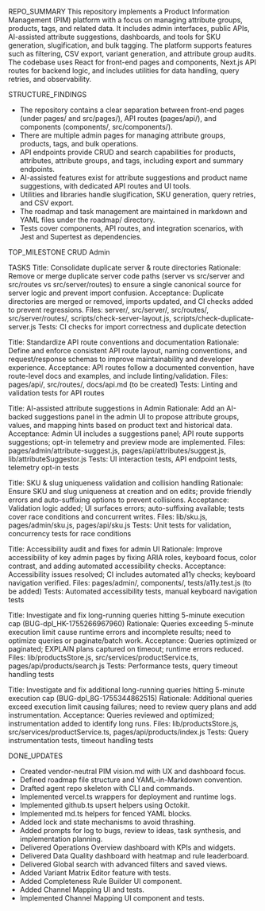 REPO_SUMMARY
This repository implements a Product Information Management (PIM) platform with a focus on managing attribute groups, products, tags, and related data. It includes admin interfaces, public APIs, AI-assisted attribute suggestions, dashboards, and tools for SKU generation, slugification, and bulk tagging. The platform supports features such as filtering, CSV export, variant generation, and attribute group audits. The codebase uses React for front-end pages and components, Next.js API routes for backend logic, and includes utilities for data handling, query retries, and observability.

STRUCTURE_FINDINGS
- The repository contains a clear separation between front-end pages (under pages/ and src/pages/), API routes (pages/api/), and components (components/, src/components/).
- There are multiple admin pages for managing attribute groups, products, tags, and bulk operations.
- API endpoints provide CRUD and search capabilities for products, attributes, attribute groups, and tags, including export and summary endpoints.
- AI-assisted features exist for attribute suggestions and product name suggestions, with dedicated API routes and UI tools.
- Utilities and libraries handle slugification, SKU generation, query retries, and CSV export.
- The roadmap and task management are maintained in markdown and YAML files under the roadmap/ directory.
- Tests cover components, API routes, and integration scenarios, with Jest and Supertest as dependencies.

TOP_MILESTONE
CRUD Admin

TASKS
Title: Consolidate duplicate server & route directories
Rationale: Remove or merge duplicate server code paths (server vs src/server and src/routes vs src/server/routes) to ensure a single canonical source for server logic and prevent import confusion.
Acceptance: Duplicate directories are merged or removed, imports updated, and CI checks added to prevent regressions.
Files: server/, src/server/, src/routes/, src/server/routes/, scripts/check-server-layout.js, scripts/check-duplicate-server.js
Tests: CI checks for import correctness and duplicate detection

Title: Standardize API route conventions and documentation
Rationale: Define and enforce consistent API route layout, naming conventions, and request/response schemas to improve maintainability and developer experience.
Acceptance: API routes follow a documented convention, have route-level docs and examples, and include linting/validation.
Files: pages/api/, src/routes/, docs/api.md (to be created)
Tests: Linting and validation tests for API routes

Title: AI-assisted attribute suggestions in Admin
Rationale: Add an AI-backed suggestions panel in the admin UI to propose attribute groups, values, and mapping hints based on product text and historical data.
Acceptance: Admin UI includes a suggestions panel; API route supports suggestions; opt-in telemetry and preview mode are implemented.
Files: pages/admin/attribute-suggest.js, pages/api/attributes/suggest.js, lib/attributeSuggestor.js
Tests: UI interaction tests, API endpoint tests, telemetry opt-in tests

Title: SKU & slug uniqueness validation and collision handling
Rationale: Ensure SKU and slug uniqueness at creation and on edits; provide friendly errors and auto-suffixing options to prevent collisions.
Acceptance: Validation logic added; UI surfaces errors; auto-suffixing available; tests cover race conditions and concurrent writes.
Files: lib/sku.js, pages/admin/sku.js, pages/api/sku.js
Tests: Unit tests for validation, concurrency tests for race conditions

Title: Accessibility audit and fixes for admin UI
Rationale: Improve accessibility of key admin pages by fixing ARIA roles, keyboard focus, color contrast, and adding automated accessibility checks.
Acceptance: Accessibility issues resolved; CI includes automated a11y checks; keyboard navigation verified.
Files: pages/admin/, components/, tests/a11y.test.js (to be added)
Tests: Automated accessibility tests, manual keyboard navigation tests

Title: Investigate and fix long-running queries hitting 5-minute execution cap (BUG-dpl_HK-1755266967960)
Rationale: Queries exceeding 5-minute execution limit cause runtime errors and incomplete results; need to optimize queries or paginate/batch work.
Acceptance: Queries optimized or paginated; EXPLAIN plans captured on timeout; runtime errors reduced.
Files: lib/productsStore.js, src/services/productService.ts, pages/api/products/search.js
Tests: Performance tests, query timeout handling tests

Title: Investigate and fix additional long-running queries hitting 5-minute execution cap (BUG-dpl_8G-1755344862515)
Rationale: Additional queries exceed execution limit causing failures; need to review query plans and add instrumentation.
Acceptance: Queries reviewed and optimized; instrumentation added to identify long runs.
Files: lib/productsStore.js, src/services/productService.ts, pages/api/products/index.js
Tests: Query instrumentation tests, timeout handling tests

DONE_UPDATES
- Created vendor-neutral PIM vision.md with UX and dashboard focus.
- Defined roadmap file structure and YAML-in-Markdown convention.
- Drafted agent repo skeleton with CLI and commands.
- Implemented vercel.ts wrappers for deployment and runtime logs.
- Implemented github.ts upsert helpers using Octokit.
- Implemented md.ts helpers for fenced YAML blocks.
- Added lock and state mechanisms to avoid thrashing.
- Added prompts for log to bugs, review to ideas, task synthesis, and implementation planning.
- Delivered Operations Overview dashboard with KPIs and widgets.
- Delivered Data Quality dashboard with heatmap and rule leaderboard.
- Delivered Global search with advanced filters and saved views.
- Added Variant Matrix Editor feature with tests.
- Added Completeness Rule Builder UI component.
- Added Channel Mapping UI and tests.
- Implemented Channel Mapping UI component and tests.